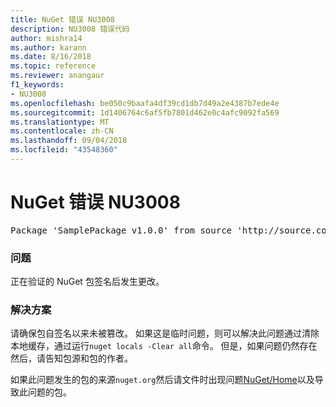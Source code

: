 ```yaml
---
title: NuGet 错误 NU3008
description: NU3008 错误代码
author: mishra14
ms.author: karann
ms.date: 8/16/2018
ms.topic: reference
ms.reviewer: anangaur
f1_keywords:
- NU3008
ms.openlocfilehash: be050c9baafa4df39cd1db7d49a2e4387b7ede4e
ms.sourcegitcommit: 1d1406764c6af5fb7801d462e0c4afc9092fa569
ms.translationtype: MT
ms.contentlocale: zh-CN
ms.lasthandoff: 09/04/2018
ms.locfileid: "43548360"
---
```

# <a name="nuget-error-nu3008"></a>NuGet 错误 NU3008

<pre>Package 'SamplePackage v1.0.0' from source 'http://source.com/index.json': The package integrity check failed.</pre>

### <a name="issue"></a>问题

正在验证的 NuGet 包签名后发生更改。


### <a name="solution"></a>解决方案

请确保包自签名以来未被篡改。 如果这是临时问题，则可以解决此问题通过清除本地缓存，通过运行`nuget locals -Clear all`命令。 但是，如果问题仍然存在然后，请告知包源和包的作者。

如果此问题发生的包的来源`nuget.org`然后请文件时出现问题[NuGet/Home](https://github.com/NuGet/Home/issues)以及导致此问题的包。



